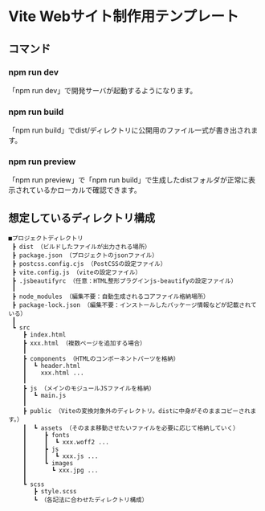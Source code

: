 # Vite Webサイト制作用テンプレート

## コマンド
### npm run dev
「npm run dev」で開発サーバが起動するようになります。
### npm run build
「npm run build」でdist/ディレクトリに公開用のファイル一式が書き出されます。
### npm run preview
「npm run preview」で「npm run build」で生成したdistフォルダが正常に表示されているかローカルで確認できます。

## 想定しているディレクトリ構成
```
■プロジェクトディレクトリ
 ┣ dist （ビルドしたファイルが出力される場所）
 ┣ package.json （プロジェクトのjsonファイル）
 ┣ postcss.config.cjs （PostCSSの設定ファイル）
 ┣ vite.config.js （viteの設定ファイル）
 ┣ .jsbeautifyrc （任意：HTML整形プラグインjs-beautifyの設定ファイル）
 ┃
 ┣ node_modules （編集不要：自動生成されるコアファイル格納場所）
 ┣ package-lock.json （編集不要：インストールしたパッケージ情報などが記載されている）
 ┃
 ┗ src
    ┣ index.html
    ┣ xxx.html （複数ページを追加する場合）
    ┃
    ┣ components （HTMLのコンポーネントパーツを格納）
    ┃  ┗ header.html
    ┃    xxx.html ...
    ┃
    ┣ js （メインのモジュールJSファイルを格納）
    ┃  ┗ main.js
    ┃
    ┣ public （Viteの変換対象外のディレクトリ。distに中身がそのままコピーされます。）
    ┃  ┗ assets （そのまま移動させたいファイルを必要に応じて格納していく）
    ┃     ┣ fonts
    ┃     ┃  ┗ xxx.woff2 ...
    ┃     ┣ js
    ┃     ┃  ┗ xxx.js ...
    ┃     ┗ images
    ┃       ┗ xxx.jpg ...
    ┃
    ┗ scss
       ┣ style.scss
       ┗ （各記法に合わせたディレクトリ構成）
```
